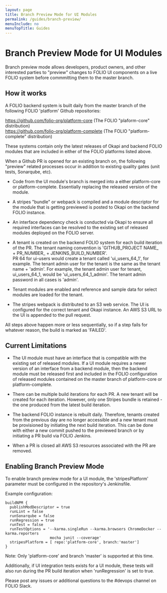 ```yaml
---
layout: page
title: Branch Preview Mode for UI Modules
permalink: /guides/branch-preview/
menuInclude: no
menuTopTitle: Guides
---
```



# Branch Preview Mode for UI Modules

Branch preview mode allows developers, product owners, and other interested parties to "preview"
changes to FOLIO UI components on a live FOLIO system before commmitting them to the master 
branch. 

## How it works

A FOLIO backend system is built daily from the master branch of the following FOLIO 'platform'
Github repositories:

https://github.com/folio-org/platform-core (The FOLIO "plaform-core" distribution)  
https://github.com/folio-org/platform-complete (The FOLIO "platform-complete" distribution)  

These systems contain only the latest releases of Okapi and backend FOLIO modules that are 
included in either of the FOLIO platforms listed above. 

When a Github PR is opened for an existing branch on,  the following "preview" related
processes occur in addition to existing quality gates (unit tests, Sonarqube, etc). 

* Code from the UI module's branch is merged into a either platform-core or platform-complete. 
Essentially replacing the released version of the module.  

* A stripes "bundle" or webpack is compiled and a module descriptor for the module that
is getting previewed is posted to Okapi on the backend FOLIO instance. 

* An interface dependency check is conducted via Okapi to ensure all required interfaces
can be resolved to the existing set of released modules deployed on the FOLIO server. 

* A tenant is created on the backend FOLIO system for each build iteration of the PR. The tenant
naming convention is 'GITHUB_PROJECT NAME_ + PR_NUMBER_ + JENKINS_BUILD_NUMBER'.  
PR 64 for ui-users would create a tenant called 'ui_users_64_1', for example.  The tenant
admin user for the tenant is the same as the tenant name + 'admin'.  For example, the tenant
admin user for tenant, ui_users_64_1, would be 'ui_users_64_1_admin'.  The tenant admin password
in all cases is 'admin'.  

* Tenant modules are enabled and reference and sample data for select modules are loaded 
for the tenant. 

* The stripes webpack is distributed to an S3 web service.
The UI is configured for the correct tenant and Okapi instance. 
An AWS S3 URL to the UI is appended to the pull request.  

All steps above happen more or less sequentially, so if a step fails for whatever reason, the
build is marked as 'FAILED'.  

## Current Limitations

* The UI module must have an interface that is compatible with the existing set of released 
modules. If a UI module requires a newer version of an interface from a backend
module, then the backend module must be released first and included in the FOLIO configuration of
released modules contained on the master branch of platform-core or platform-complete.  

* There can be multiple build iterations for each PR.  A new tenant will be created for each
iteration. However, only one Stripes bundle is retained - the one produced from the
latest build iteration.  

* The backend FOLIO instance is rebuilt daily.  Therefore, tenants created from the previous
day are no longer accessible and a new tenant must be provisioned by initiating the next
build iteration.  This can be done with either a new commit pushed to the previewed branch or 
by initiating a PR build via FOLIO Jenkins.  

* When a PR is closed all AWS S3 resources associated with the PR are removed. 

## Enabling Branch Preview Mode

To enable branch preview mode for a UI module,  the 'stripesPlatform' parameter must
be configured in the repository's Jenkinsfile.  

Example configuration: 

    buildNPM {
      publishModDescriptor = true
      runLint = false
      runSonarqube = false
      runRegression = true
      runTest = false
      runTestOptions = '--karma.singleRun --karma.browsers ChromeDocker --karma.reporters 
                        mocha junit --coverage'
      stripesPlatform = [ repo:'platform-core', branch:'master']
    }

Note: Only 'platform-core' and branch 'master'  is supported at this time.  

Additionally, if UI integration tests exists for a UI module,  these tests will also 
run during the PR build iteration when 'runRegression' is set to true. 

Please post any issues or additional questions to the #devops channel on FOLIO Slack. 

